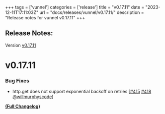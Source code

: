 +++
tags = ['vunnel']
categories = ['release']
title = "v0.17.11"
date = "2023-12-11T17:11:03Z"
url = "docs/releases/vunnel/v0.17.11/"
description = "Release notes for vunnel v0.17.11"
+++

## Release Notes:
Version [v0.17.11](https://github.com/anchore/vunnel/releases/tag/v0.17.11)

# v0.17.11

### Bug Fixes

- http.get does not support exponential backoff on retries [[#415](https://github.com/anchore/vunnel/issues/415) [#418](https://github.com/anchore/vunnel/pull/418) [@willmurphyscode](https://github.com/willmurphyscode)]

**[(Full Changelog)](https://github.com/anchore/vunnel/compare/v0.17.10...v0.17.11)**
